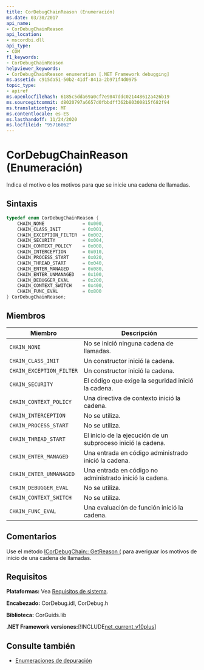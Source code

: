 ```yaml
---
title: CorDebugChainReason (Enumeración)
ms.date: 03/30/2017
api_name:
- CorDebugChainReason
api_location:
- mscordbi.dll
api_type:
- COM
f1_keywords:
- CorDebugChainReason
helpviewer_keywords:
- CorDebugChainReason enumeration [.NET Framework debugging]
ms.assetid: c915da51-50b2-41df-841a-2b971f4d0975
topic_type:
- apiref
ms.openlocfilehash: 6185c5dda69a0cf7e9847ddc021448612a426b19
ms.sourcegitcommit: d8020797a6657d0fbbdff362b80300815f682f94
ms.translationtype: MT
ms.contentlocale: es-ES
ms.lasthandoff: 11/24/2020
ms.locfileid: "95716062"
---
```

# <a name="cordebugchainreason-enumeration"></a>CorDebugChainReason (Enumeración)

Indica el motivo o los motivos para que se inicie una cadena de llamadas.  
  
## <a name="syntax"></a>Sintaxis  
  
```cpp  
typedef enum CorDebugChainReason {  
    CHAIN_NONE              = 0x000,  
    CHAIN_CLASS_INIT        = 0x001,  
    CHAIN_EXCEPTION_FILTER  = 0x002,  
    CHAIN_SECURITY          = 0x004,  
    CHAIN_CONTEXT_POLICY    = 0x008,  
    CHAIN_INTERCEPTION      = 0x010,  
    CHAIN_PROCESS_START     = 0x020,  
    CHAIN_THREAD_START      = 0x040,  
    CHAIN_ENTER_MANAGED     = 0x080,  
    CHAIN_ENTER_UNMANAGED   = 0x100,  
    CHAIN_DEBUGGER_EVAL     = 0x200,  
    CHAIN_CONTEXT_SWITCH    = 0x400,  
    CHAIN_FUNC_EVAL         = 0x800  
} CorDebugChainReason;  
```  
  
## <a name="members"></a>Miembros  
  
|Miembro|Descripción|  
|------------|-----------------|  
|`CHAIN_NONE`|No se inició ninguna cadena de llamadas.|  
|`CHAIN_CLASS_INIT`|Un constructor inició la cadena.|  
|`CHAIN_EXCEPTION_FILTER`|Un constructor inició la cadena.|  
|`CHAIN_SECURITY`|El código que exige la seguridad inició la cadena.|  
|`CHAIN_CONTEXT_POLICY`|Una directiva de contexto inició la cadena.|  
|`CHAIN_INTERCEPTION`|No se utiliza.|  
|`CHAIN_PROCESS_START`|No se utiliza.|  
|`CHAIN_THREAD_START`|El inicio de la ejecución de un subproceso inició la cadena.|  
|`CHAIN_ENTER_MANAGED`|Una entrada en código administrado inició la cadena.|  
|`CHAIN_ENTER_UNMANAGED`|Una entrada en código no administrado inició la cadena.|  
|`CHAIN_DEBUGGER_EVAL`|No se utiliza.|  
|`CHAIN_CONTEXT_SWITCH`|No se utiliza.|  
|`CHAIN_FUNC_EVAL`|Una evaluación de función inició la cadena.|  
  
## <a name="remarks"></a>Comentarios  

 Use el método [ICorDebugChain:: GetReason (](icordebugchain-getreason-method.md) para averiguar los motivos de inicio de una cadena de llamadas.  
  
## <a name="requirements"></a>Requisitos  

 **Plataformas:** Vea [Requisitos de sistema](../../get-started/system-requirements.md).  
  
 **Encabezado:** CorDebug.idl, CorDebug.h  
  
 **Biblioteca:** CorGuids.lib  
  
 **.NET Framework versiones:**[!INCLUDE[net_current_v10plus](../../../../includes/net-current-v10plus-md.md)]  
  
## <a name="see-also"></a>Consulte también

- [Enumeraciones de depuración](debugging-enumerations.md)
